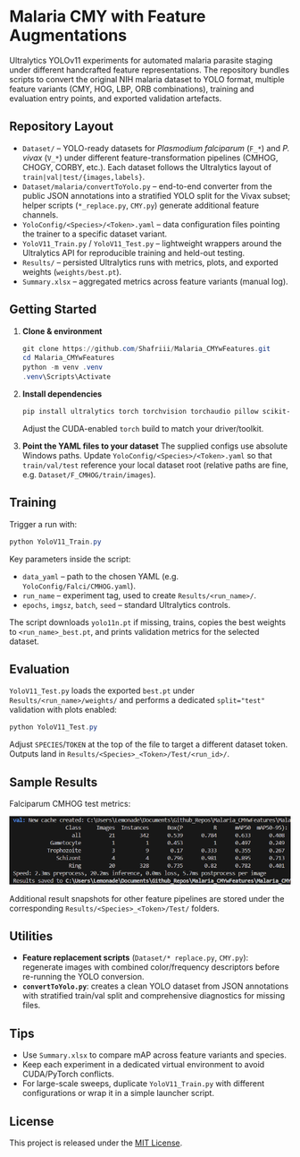 # Malaria CMY with Feature Augmentations

Ultralytics YOLOv11 experiments for automated malaria parasite staging under
different handcrafted feature representations. The repository bundles scripts to
convert the original NIH malaria dataset to YOLO format, multiple feature
variants (CMY, HOG, LBP, ORB combinations), training and evaluation entry points,
and exported validation artefacts.

## Repository Layout
- `Dataset/` – YOLO-ready datasets for *Plasmodium falciparum* (`F_*`) and
  *P. vivax* (`V_*`) under different feature-transformation pipelines
  (CMHOG, CHOGY, CORBY, etc.). Each dataset follows the Ultralytics layout of
  `train|val|test/{images,labels}`.
- `Dataset/malaria/convertToYolo.py` – end-to-end converter from the public
  JSON annotations into a stratified YOLO split for the Vivax subset; helper
  scripts (`*_replace.py`, `CMY.py`) generate additional feature channels.
- `YoloConfig/<Species>/<Token>.yaml` – data configuration files pointing the
  trainer to a specific dataset variant.
- `YoloV11_Train.py` / `YoloV11_Test.py` – lightweight wrappers around the
  Ultralytics API for reproducible training and held-out testing.
- `Results/` – persisted Ultralytics runs with metrics, plots, and exported
  weights (`weights/best.pt`).
- `Summary.xlsx` – aggregated metrics across feature variants (manual log).

## Getting Started
1. **Clone & environment**
   ```powershell
   git clone https://github.com/Shafriii/Malaria_CMYwFeatures.git
   cd Malaria_CMYwFeatures
   python -m venv .venv
   .venv\Scripts\Activate
   ```
2. **Install dependencies**
   ```powershell
   pip install ultralytics torch torchvision torchaudio pillow scikit-learn pyyaml
   ```
   Adjust the CUDA-enabled `torch` build to match your driver/toolkit.

3. **Point the YAML files to your dataset**
   The supplied configs use absolute Windows paths. Update
   `YoloConfig/<Species>/<Token>.yaml` so that `train/val/test` reference your
   local dataset root (relative paths are fine, e.g. `Dataset/F_CMHOG/train/images`).

## Training
Trigger a run with:
```powershell
python YoloV11_Train.py
```
Key parameters inside the script:
- `data_yaml` – path to the chosen YAML (e.g. `YoloConfig/Falci/CMHOG.yaml`).
- `run_name` – experiment tag, used to create `Results/<run_name>/`.
- `epochs`, `imgsz`, `batch`, `seed` – standard Ultralytics controls.

The script downloads `yolo11n.pt` if missing, trains, copies the best weights to
`<run_name>_best.pt`, and prints validation metrics for the selected dataset.

## Evaluation
`YoloV11_Test.py` loads the exported `best.pt` under `Results/<run_name>/weights/`
and performs a dedicated `split="test"` validation with plots enabled:
```powershell
python YoloV11_Test.py
```
Adjust `SPECIES`/`TOKEN` at the top of the file to target a different dataset
token. Outputs land in `Results/<Species>_<Token>/Test/<run_id>/`.

## Sample Results

Falciparum CMHOG test metrics:

![Falciparum CMHOG](Results/Falci_CMHOG/Test/image.png)

Additional result snapshots for other feature pipelines are stored under the
corresponding `Results/<Species>_<Token>/Test/` folders.

## Utilities
- **Feature replacement scripts** (`Dataset/* replace.py`, `CMY.py`): regenerate
  images with combined color/frequency descriptors before re-running the YOLO
  conversion.
- **`convertToYolo.py`**: creates a clean YOLO dataset from JSON annotations with
  stratified train/val split and comprehensive diagnostics for missing files.

## Tips
- Use `Summary.xlsx` to compare mAP across feature variants and species.
- Keep each experiment in a dedicated virtual environment to avoid CUDA/PyTorch
  conflicts.
- For large-scale sweeps, duplicate `YoloV11_Train.py` with different
  configurations or wrap it in a simple launcher script.

## License
This project is released under the [MIT License](LICENSE).

